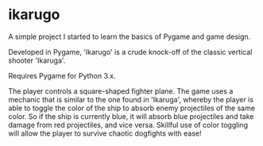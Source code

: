# ikarugo

A simple project I started to learn the basics of Pygame and game design.

Developed in Pygame, 'Ikarugo' is a crude knock-off of the classic vertical shooter 'Ikaruga'.

Requires Pygame for Python 3.x.

The player controls a square-shaped fighter plane. The game uses a mechanic that is similar to the one found in 'Ikaruga', whereby the player is able to toggle the color of the ship to absorb enemy projectiles of the same color. So if the ship is currently blue, it will absorb blue projectiles and take damage from red projectiles, and vice versa. Skillful use of color toggling will allow the player to survive chaotic dogfights with ease!                                                        

